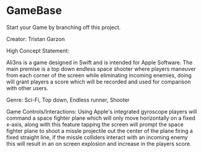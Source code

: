 # GameBase
Start your Game by branching off this project.


Creator: Tristan Garzon

High Concept Statement:

Ali3ns is a game designed in Swift and is intended for Apple Software.
The main premise is a top down endless space  shooter where players maneuver from each corner of the screen while eliminating incoming enemies,
doing will grant players a score which will be recorded and used for comparison with other users.

Genre:
Sci-Fi, Top down, Endless runner, Shooter

Game Controls/Interactions:
Using Apple's integrated gyroscope players will command a space fighter plane which will only move horizontally on a fixed x-axis,
along with this feature tapping the screen will prompt the space fighter plane to shoot a missle projectile out the center of the plane firing a fixed straight line,
if the missle colliders interact with an incoming enemy this will result in an on screen explosion and increase in the players score.
